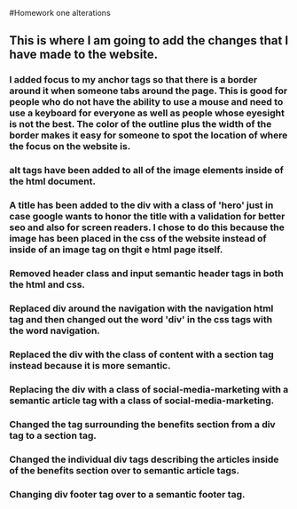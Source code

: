#Homework one alterations
## This is where I am going to add the changes that I have made to the website.

### I added focus to my anchor tags so that there is a border around it when someone tabs around the page. This is good for people who do not have  the ability to use a mouse and need to use a keyboard for everyone as well as people whose eyesight is not the best. The color of the outline plus the width of the border makes it easy for someone to spot the location of where the focus on the website is.

### alt tags have been added to all of the image elements inside of the html document.

### A title has been added to the div with a class of 'hero' just in case google wants to honor the title with a validation for better seo and also for screen readers. I chose to do this because the image has been placed in the css of the website instead of inside of an image tag on thgit e html page itself. 

### Removed header class and input semantic header tags in both the html and css.

### Replaced div around the navigation with the navigation html tag and then changed out the word 'div' in the css tags with the word navigation.

### Replaced the div with the class of content with a section tag instead because it is more semantic.

### Replacing the div with a class of social-media-marketing with a semantic article tag with a class of social-media-marketing.

### Changed the tag surrounding the benefits section from a div tag to a section tag.

### Changed the individual div tags describing the articles inside of the benefits section over to semantic article tags.

### Changing div footer tag over to a semantic footer tag.